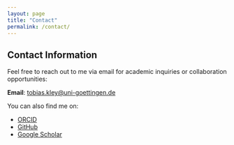 ```yaml
---
layout: page
title: "Contact"
permalink: /contact/
---
```


## Contact Information

Feel free to reach out to me via email for academic inquiries or collaboration opportunities:

**Email**: tobias.kley@uni-goettingen.de

You can also find me on:
- [ORCID](https://orcid.org/0000-0003-4790-9695)
- [GitHub](https://github.com/tobiaskley/)
- [Google Scholar](https://scholar.google.co.uk/citations?user=0j82H0sAAAAJ&hl=en)
